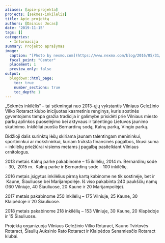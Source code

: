 ```yaml
---
aliases: [apie-projekta]
projects: [sekmes-inkilelis]
title: Apie projektą
authors: [Dainius Jocas]
date: '2019-11-15'
tags: []
categories:
  - Informacija
summary: Projekto aprašymas
image:
  caption: "[Photo by nexmo.com](https://www.nexmo.com/blog/2016/05/31/building-sms-google-sheets-application-aws-lambda-dr)"
  focal_point: "Center"
  placement: 1
  preview_only: false
output:
  blogdown::html_page:
    toc: true
    number_sections: true
    toc_depth: 1
---
```


„Sėkmės inkilėlis“ – tai sėkmingai nuo 2013-ųjų vykstantis Vilniaus Geležinio Vilko Rotaract klubo inicijuotas kasmetinis renginys, kuris sostinės gyventojams tampa gražia tradicija ir galimybe prisidėti prie Vilniaus miesto parkų aplinkos puoselėjimo bei aktyvaus ir talentingo Lietuvos jaunimo skatinimo. Inkilėliai puošia Bernardinų sodą, Kalnų parką, Vingio parką.

Didžioji dalis surinktų lėšų skiriama jaunam talentingam menininkui, sportininkui ar mokslininkui, kuriam trūksta finansinės pagalbos, likusi suma – inkilėlių priežiūrai visiems metams į pagalbą pasitelkiant Vilniaus ornitologus.

2013 metais Kalnų parke pakabinome – 15 ikilėlių, 2014 m. Bernardinų sode – 30,  2015 m.  Kalnų parke ir Bernardinų sode – 100 inkilėlių.

2016 metais įsigytus inkilėlius pirmą kartą kabinome ne tik sostinėje, bet ir  Kaune, Šiauliuose bei Marijampolėje. Iš viso pakabinta 240 paukščių namų (160 Vilniuje, 40 Šiauliuose, 20 Kaune ir 20 Marijampolėje).

2017 metais pakabinome 250 inkilėlių – 175 Vilniuje, 25 Kaune, 30 Klaipėdoje ir 20 Šiauliuose.

2018 metais pakabinome 218 inkilėlių – 153 Vilniuje, 30 Kaune, 20 Klapėdoje ir 15 Šiauliuose.

Projektą organizuoja Vilniaus Geležinio Vilko Rotaract, Kauno Tvirtovės Rotaract, Šiaulių Auksinio Rato Rotaract ir Klaipėdos Senamiesčio Rotaract klubai.